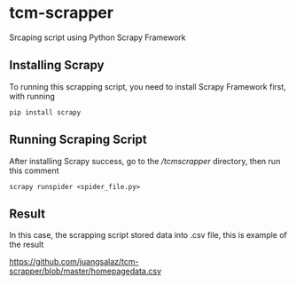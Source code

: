 # tcm-scrapper
Srcaping script using Python Scrapy Framework

## Installing Scrapy
To running this scrapping script, you need to install Scrapy Framework first, with running
```
pip install scrapy
```

## Running Scraping Script
After installing Scrapy success, go to the */tcmscrapper* directory, then run this comment
```
scrapy runspider <spider_file.py>
```

## Result
In this case, the scrapping script stored data into .csv file, this is example of the result

https://github.com/juangsalaz/tcm-scrapper/blob/master/homepagedata.csv

